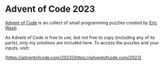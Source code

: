 # Advent of Code 2023

[Advent of Code](https://adventofcode.com/) is an collect of small programming puzzles created by [Eric Wastl](http://was.tl/).

As Advent of Code is free to use, but not free to copy (including any of its parts), only my solutions are included here. To access the puzzles and your inputs, visit:

[https://adventofcode.com/2023](https://adventofcode.com/2023)
